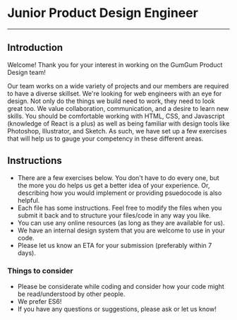 # Junior Product Design Engineer
---
## Introduction
Welcome! Thank you for your interest in working on the GumGum Product Design team!

Our team works on a wide variety of projects and our members are required to have a diverse skillset. We're looking for web engineers with an eye for design. Not only do the things we build need to work, they need to look great too. We value collaboration, communication, and a desire to learn new skills. You should be comfortable working with HTML, CSS, and Javascript (knowledge of React is a plus) as well as being familiar with design tools like Photoshop, Illustrator, and Sketch. As such, we have set up a few exercises that will help us to gauge your competency in these different areas.

## Instructions
- There are a few exercises below. You don't have to do every one, but the more you do helps us get a better idea of your experience. Or, describing how you would implement or providing psuedocode is also helpful.
- Each file has some instructions. Feel free to modify the files when you submit it back and to structure your files/code in any way you like.
- You can use any online resources (as long as they are available for us).
- We have an internal design system that you are welcome to use in your code.
- Please let us know an ETA for your submission (preferably within 7 days).

### Things to consider
- Please be considerate while coding and consider how your code might be read/understood by other people.
- We prefer ES6!
- If you have any questions or suggestions, please ask or let us know!